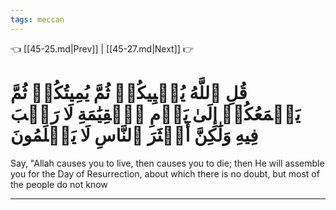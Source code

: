 ```yaml
---
tags: meccan
---
```


👈 [[45-25.md|Prev]] | [[45-27.md|Next]] 👉

# قُلِ ٱللَّهُ يُحۡيِيكُمۡ ثُمَّ يُمِيتُكُمۡ ثُمَّ يَجۡمَعُكُمۡ إِلَىٰ يَوۡمِ ٱلۡقِيَٰمَةِ لَا رَيۡبَ فِيهِ وَلَٰكِنَّ أَكۡثَرَ ٱلنَّاسِ لَا يَعۡلَمُونَ

Say, "Allah causes you to live, then causes you to die; then He will assemble you for the Day of Resurrection, about which there is no doubt, but most of the people do not know

---

